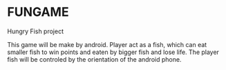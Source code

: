 # FUNGAME
Hungry Fish project

This game will be make by android. Player act as a fish, which can eat smaller fish to win points and
eaten by bigger fish and lose life. The player fish will be controled by the orientation of the android 
phone.
